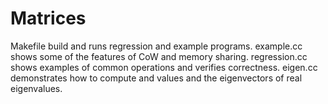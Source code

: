 # Matrices
Makefile build and runs regression and example programs.
example.cc shows some of the features of CoW and memory sharing.
regression.cc shows examples of common operations and verifies correctness.
eigen.cc demonstrates how to compute and values and the eigenvectors of real eigenvalues.
